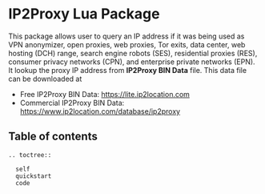 # IP2Proxy Lua Package

This package allows user to query an IP address if it was being used as VPN anonymizer, open proxies, web proxies, Tor exits, data center, web hosting (DCH) range, search engine robots (SES), residential proxies (RES), consumer privacy networks (CPN), and enterprise private networks (EPN). It lookup the proxy IP address from **IP2Proxy BIN Data** file. This data file can be downloaded at

* Free IP2Proxy BIN Data: https://lite.ip2location.com
* Commercial IP2Proxy BIN Data: https://www.ip2location.com/database/ip2proxy

## Table of contents
 ```{eval-rst}
 .. toctree::

   self
   quickstart
   code
 ```